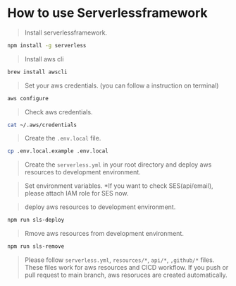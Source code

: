 # How to use Serverlessframework

> Install serverlessframework.

```sh
npm install -g serverless
```

> Install aws cli

```sh
brew install awscli
```

> Set your aws credentials. (you can follow a instruction on terminal)

```sh
aws configure
```

> Check aws credentials.

```sh
cat ~/.aws/credentials
```

> Create the `.env.local` file.

```sh
cp .env.local.example .env.local
```

> Create the `serverless.yml` in your root directory and
> deploy aws resources to development environment.

> Set environment variables. \*If you want to check SES(api/email), please attach IAM role for SES now.

> deploy aws resources to development environment.

```sh
npm run sls-deploy
```

> Rmove aws resources from development environment.

```sh
npm run sls-remove
```

> Please follow `serverless.yml`, `resources/*`, `api/*`, `,github/*` files.
> These files work for aws resources and CICD workflow. If you push or pull request to main branch, aws resoruces are created automatically.
